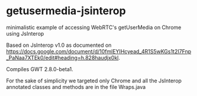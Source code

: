# getusermedia-jsinterop
minimalistic example of accessing WebRTC's getUserMedia on Chrome using JsInterop

Based on JsInterop v1.0 as documented on https://docs.google.com/document/d/10fmlEYIHcyead_4R1S5wKGs1t2I7Fnp_PaNaa7XTEk0/edit#heading=h.828haudjx0kl.

Compiles GWT 2.8.0-beta1.

For the sake of simplicity we targeted only Chrome and all the JsInterop annotated classes and methods are in the file Wraps.java


